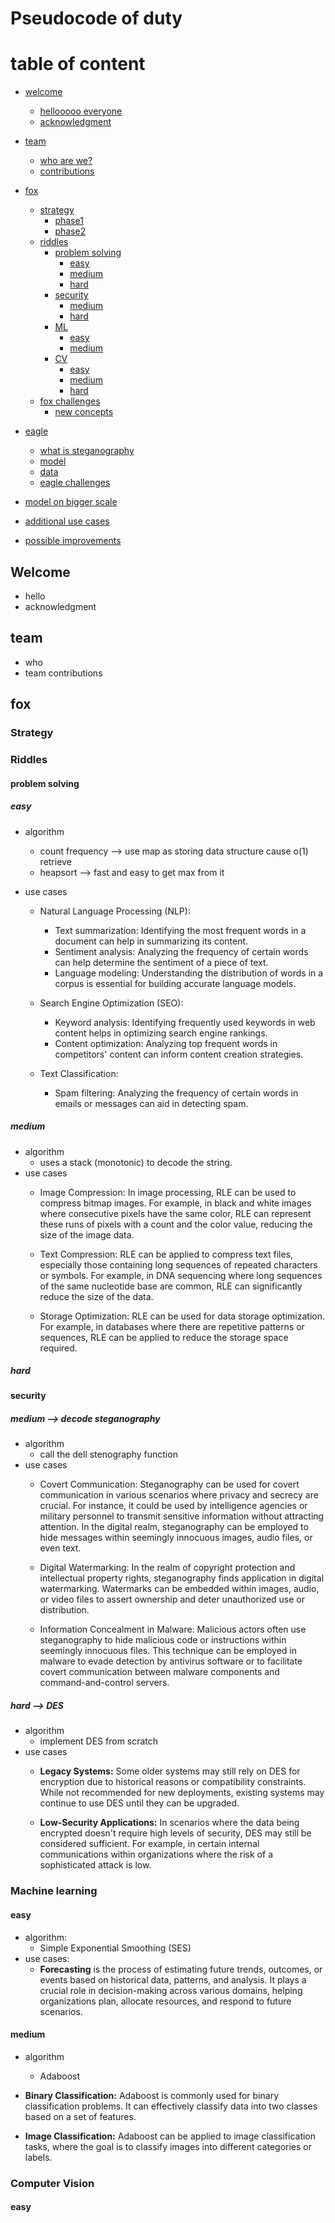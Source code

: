 # Pseudocode of duty
# table of content
- [welcome](#welcome)
    - [hellooooo everyone]()
    - [acknowledgment]()
- [team](#team)
    - [who are we?]()
    - [contributions]()
- [fox](#fox)
    - [strategy]()
        - [phase1]()
        - [phase2]()
    - [riddles]()
        - [problem solving]()
            - [easy]()
            - [medium]()
            - [hard]()
        - [security]()
            - [medium](#sec_medium)
            - [hard](#sec_hard)
        - [ML]()
            - [easy]()
            - [medium]()
        - [CV]()
            - [easy]()
            - [medium]()
            - [hard]()
    - [fox challenges]()
        - [new concepts]()

- [eagle]()
    - [what is steganography]()
    - [model]()
    - [data]()
    - [eagle challenges]()    
- [model on bigger scale]()
- [additional use cases]()
- [possible improvements]()

<a id="welcome"></a>

## Welcome
- hello
- acknowledgment 

<a id="team"></a>

## team
- who
- team contributions

<a id="fox"></a>

## fox
### Strategy
### Riddles
#### problem solving
##### easy
- algorithm
    - count frequency --> use map as storing data structure cause o(1) retrieve
    - heapsort --> fast and easy to get max from it

- use cases
    - Natural Language Processing (NLP):
        - Text summarization: Identifying the most frequent words in a document can help in summarizing its content.
        - Sentiment analysis: Analyzing the frequency of certain words can help determine the sentiment of a piece of text.
        - Language modeling: Understanding the distribution of words in a corpus is essential for building accurate language models.

    - Search Engine Optimization (SEO):
        - Keyword analysis: Identifying frequently used keywords in web content helps in optimizing search engine rankings.
        - Content optimization: Analyzing top frequent words in competitors' content can inform content creation strategies.

    - Text Classification:
        - Spam filtering: Analyzing the frequency of certain words in emails or messages can aid in detecting spam.

##### medium
- algorithm
    - uses a stack (monotonic) to decode the string. 
- use cases
    - Image Compression: In image processing, RLE can be used to compress bitmap images. For example, in black and white images where consecutive pixels have the same color, RLE can represent these runs of pixels with a count and the color value, reducing the size of the image data.

    - Text Compression: RLE can be applied to compress text files, especially those containing long sequences of repeated characters or symbols. For example, in DNA sequencing where long sequences of the same nucleotide base are common, RLE can significantly reduce the size of the data.

    - Storage Optimization: RLE can be used for data storage optimization. For example, in databases where there are repetitive patterns or sequences, RLE can be applied to reduce the storage space required.

##### hard

#### security

<a id="sec_medium"></a>

##### medium --> decode steganography
- algorithm
    - call the dell stenography function
- use cases
    - Covert Communication: Steganography can be used for covert communication in various scenarios where privacy and secrecy are crucial. For instance, it could be used by intelligence agencies or military personnel to transmit sensitive information without attracting attention. In the digital realm, steganography can be employed to hide messages within seemingly innocuous images, audio files, or even text.

    - Digital Watermarking: In the realm of copyright protection and intellectual property rights, steganography finds application in digital watermarking. Watermarks can be embedded within images, audio, or video files to assert ownership and deter unauthorized use or distribution.

    - Information Concealment in Malware: Malicious actors often use steganography to hide malicious code or instructions within seemingly innocuous files. This technique can be employed in malware to evade detection by antivirus software or to facilitate covert communication between malware components and command-and-control servers.

<a id="sec_hard"></a>

##### **hard --> DES**
- algorithm
    - implement DES from scratch 
- use cases
    - **Legacy Systems:** Some older systems may still rely on DES for encryption due to historical reasons or compatibility constraints. While not recommended for new deployments, existing systems may continue to use DES until they can be upgraded.

    - **Low-Security Applications:** In scenarios where the data being encrypted doesn't require high levels of security, DES may still be considered sufficient. For example, in certain internal communications within organizations where the risk of a sophisticated attack is low.

### Machine learning
#### easy
- algorithm:
    - Simple Exponential Smoothing (SES)
- use cases:
    - **Forecasting** is the process of estimating future trends, outcomes, or events based on historical data, patterns, and analysis. It plays a crucial role in decision-making across various domains, helping organizations plan, allocate resources, and respond to future scenarios.

#### medium
- algorithm
    - Adaboost

- **Binary Classification:** Adaboost is commonly used for binary classification problems. It can effectively classify data into two classes based on a set of features.

- **Image Classification:** Adaboost can be applied to image classification tasks, where the goal is to classify images into different categories or labels.

### Computer Vision
#### easy
